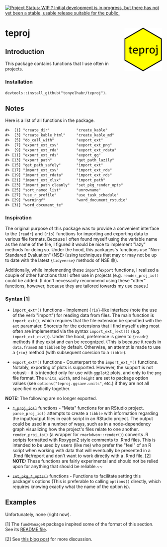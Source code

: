 
[![Project Status: WIP ? Initial development is in progress, but there has not yet been a stable, usable release suitable for the public.](http://www.repostatus.org/badges/latest/wip.svg)](http://www.repostatus.org/#wip)

teproj <img src="man/figures/logo.png" align="right"/>
======================================================

Introduction
------------

This package contains functions that I use often in projects.

### Installation

`devtools::install_github("tonyelhabr/teproj")`.

Notes
-----

Here is a list of all functions in the package.

    #>  [1] "create_dir"            "create_kable"         
    #>  [3] "create_kable_html"     "create_kable_md"      
    #>  [5] "do_call_with"          "export_ext"           
    #>  [7] "export_ext_csv"        "export_ext_png"       
    #>  [9] "export_ext_rda"        "export_ext_rdata"     
    #> [11] "export_ext_rds"        "export_gg"            
    #> [13] "export_path"           "get_path_lazily"      
    #> [15] "get_path_safely"       "import_ext"           
    #> [17] "import_ext_csv"        "import_ext_rda"       
    #> [19] "import_ext_rdata"      "import_ext_rds"       
    #> [21] "import_ext_xlsx"       "import_path"          
    #> [23] "import_path_cleanly"   "set_pkg_render_opts"  
    #> [25] "sort_named_list"       "unrowname"            
    #> [27] "use_r_profile"         "use_task_schedule"    
    #> [29] "warningf"              "word_document_rstudio"
    #> [31] "word_document_te"

### Inspiration

The original purpose of this package was to provide a convenient interface to the `{readr}` and `{rio}` functions for importing and exporting data to various file formats. Because I often found myself using the variable name as the name of the file, I figured it would be nice to implement "lazy" methods for doing so. Under the hood, this packages's functions use "Non-Standared Evaluation" (NSE) (using techniques that may or may not be up to date with the latest `{tidyverse}` methods of NSE 😄).

Additionally, while implementing these `import`/`export` functions, I realized a couple of other functions that I often use in projects (e.g. `render_proj_io()` could be added. (I don't necessarily recommend using these "other" functions, however, because they are tailored towards my use cases.)

### Syntax [1]

-   `import_ext*()` functions - Implement `{rio}`-like interface (note the use of the verb "import") for reading data from files. The main function is `import_ext()`, which requires that the file extension be specified with the `ext` paramater. Shorcuts for the extensions that I find myself using most often are implemented via the syntax `import_ext_[ext]()` (e.g. `import_ext_csv()`). Under the hood, preference is given to `{readr}` methods if they exist and can be recognized. (This is because it reads in `data.frame`s as `tibble`s by default. Otherwise, an attempt is made to use a `{rio}` method (with subsequent coercion to a `tibble`).

-   `export_ext*()` functions - Counterpart to the `import_ext_*()` functions. Notably, exporting of plots is supported. However, the support is not robust-- it is intended only for use with `ggplot2` plots, and only to the `png` file format. The `units`, `width`, and `height` are set to package option values (see `options("teproj.ggsave.units"`, etc.) if they are not all specified explicitly together.

**NOTE:** The following are no longer exported.

-   ~~`*_proj_io()`~~ functions - "Meta" functions for an RStudio project. `parse_proj_io()` attempts to create a `tibble` with information regarding the input/output files in each script in an RStudio project. The output could be used in a number of ways, such as in a node-dependency graph visualizing how the project's files relate to one another. `render_proj_io()` (a wrapper for `rmarkdwon::render()`) converts .R scripts formatted with Roxygen2 style comments to .Rmd files. This is intended to be used by users (like me) who prefer the "feel" of an R script when working with data that will eventually be presented in a .Rmd file/report and don't want to work directly with a .Rmd file. [2] **NOTE:** These functions are fairly experimental and should not be relied upon for anything that should be reliable.~~

-   ~~`set_pkg_*_opts()`~~ functions - Functions to facilitate setting this package's options (This is preferable to calling `options()` directly, which requires knowing exactly what the name of the option is).

Examples
--------

Unfortunately, none (right now).

[1] The `fundManageR` package inspired some of the format of this section. See its [README file](https://github.com/abresler/fundManageR/blob/master/readme.Rmd).

[2] See [this blog post](http://brooksandrew.github.io/simpleblog/articles/render-reports-directly-from-R-scripts/) for more discussion.
